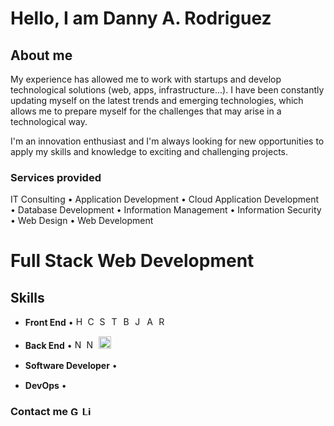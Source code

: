 # Hello, I am Danny A. Rodriguez

## About me
My experience has allowed me to work with startups and develop technological solutions (web, apps, infrastructure...). I have been constantly updating myself on the latest trends and emerging technologies, which allows me to prepare myself for the challenges that may arise in a technological way.

I'm an innovation enthusiast and I'm always looking for new opportunities to apply my skills and knowledge to exciting and challenging projects.

### Services provided
IT Consulting • Application Development • Cloud Application Development • Database Development • Information Management • Information Security • Web Design • Web Development

# Full Stack Web Development
## Skills 
- **Front End** • <img width="15" src="https://www.cdnlogo.com/logos/h/84/html.svg" alt="Html" /> <img width="15" src="https://www.cdnlogo.com/logos/c/18/css.svg" alt="CSS" /> <img width="15" src="https://www.cdnlogo.com/logos/s/90/sass.svg" alt="Sass"> <img width="15" src="https://www.cdnlogo.com/logos/t/58/tailwind-css.svg" alt="Tailwind"> <img width="15" src="https://www.cdnlogo.com/logos/b/74/bootstrap-5.svg" alt="Bootstrap"> <img width="15" src="https://www.cdnlogo.com/logos/j/69/javascript.svg" alt="Js" /> <img width="15" src="https://www.cdnlogo.com/logos/a/51/angular.svg" alt="Angular" /> <img width="15" src="https://www.cdnlogo.com/logos/r/63/react.svg" alt="React" /> 

- **Back End** • <img width="15" src="https://www.cdnlogo.com/logos/n/80/next-js.svg" alt="Next JS" /> <img width="15" src="https://www.cdnlogo.com/logos/n/94/nodejs-icon.svg" alt="Nodejs" /> <img width="20" src="https://www.cdnlogo.com/logos/p/71/php.svg" alt="Php" /> <img width="15" src="https://www.cdnlogo.com/logos/m/78/mysql.svg"> <img width="15" src="https://www.cdnlogo.com/logos/p/93/postgresql.svg">

- **Software Developer** • <img width="15" src="https://www.cdnlogo.com/logos/c/70/csharp.svg"> <img width="15" src="https://www.cdnlogo.com/logos/m/21/microsoft-sql-server.svg"> <img width="15" src="https://www.cdnlogo.com/logos/d/6/dot-net-core.svg"> <img width="15" src="https://www.cdnlogo.com/logos/b/67/blazor.svg">

- **DevOps** • <img width="15" src="https://www.cdnlogo.com/logos/a/19/aws.svg"> <img width="15" src="https://www.cdnlogo.com/logos/a/12/azure.svg">
<!-- <a href="https://cdnlogo.com/logo/azure_30734.html"><img src="https://www.cdnlogo.com/logos/a/46/azure.svg"></a> -->
### Contact me  <a href="mailto:dandemslay@gmail.com"><img width="15" src="https://www.cdnlogo.com/logos/o/14/official-gmail-icon-2020.svg" alt="Gmail" /></a>   <a href="https://www.linkedin.com/in/danny-rodriguez-0b9aaa54/"><img width="15" src="https://www.cdnlogo.com/logos/l/66/linkedin-icon.svg" alt="LinkedIn" /></a>
<!--
**dandemslay/dandemslay** is a ✨ _special_ ✨ repository because its `README.md` (this file) appears on your GitHub profile.

Here are some ideas to get you started:

- 🔭 I’m currently working on ...
- 🌱 I’m currently learning ...
- 👯 I’m looking to collaborate on ...
- 🤔 I’m looking for help with ...
- 💬 Ask me about ...
- 📫 How to reach me: ...
- 😄 Pronouns: ...
- ⚡ Fun fact: ...
-->
